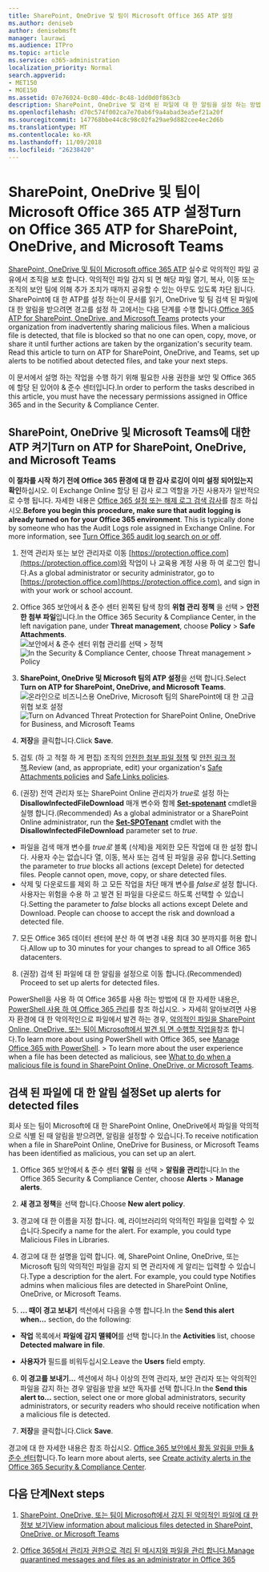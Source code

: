 ```yaml
---
title: SharePoint, OneDrive 및 팀이 Microsoft Office 365 ATP 설정
ms.author: deniseb
author: denisebmsft
manager: laurawi
ms.audience: ITPro
ms.topic: article
ms.service: o365-administration
localization_priority: Normal
search.appverid:
- MET150
- MOE150
ms.assetid: 07e76024-0c80-40dc-8c48-1dd0d0f863cb
description: SharePoint, OneDrive 및 검색 된 파일에 대 한 알림을 설정 하는 방법을 포함 하 여 팀에 대 한 ATP를 설정 하는 방법에 알아봅니다.
ms.openlocfilehash: d70c574f002ca7e70ab6f9a4abad3ea5ef21a20f
ms.sourcegitcommit: 147768bbe44c8c98c02fa29ae9d882cee4ec2d6b
ms.translationtype: MT
ms.contentlocale: ko-KR
ms.lasthandoff: 11/09/2018
ms.locfileid: "26238420"
---
```

# <a name="turn-on-office-365-atp-for-sharepoint-onedrive-and-microsoft-teams"></a><span data-ttu-id="ccf74-103">SharePoint, OneDrive 및 팀이 Microsoft Office 365 ATP 설정</span><span class="sxs-lookup"><span data-stu-id="ccf74-103">Turn on Office 365 ATP for SharePoint, OneDrive, and Microsoft Teams</span></span>

<span data-ttu-id="ccf74-p101">[SharePoint, OneDrive 및 팀이 Microsoft office 365 ATP](atp-for-spo-odb-and-teams.md) 실수로 악의적인 파일 공유에서 조직을 보호 합니다. 악의적인 파일 감지 되 면 해당 파일 열기, 복사, 이동 또는 조직의 보안 팀에 의해 추가 조치가 때까지 공유할 수 있는 아무도 있도록 차단 됩니다. SharePoint에 대 한 ATP를 설정 하는이 문서를 읽기, OneDrive 및 팀 검색 된 파일에 대 한 알림을 받으려면 경고를 설정 하 고에서는 다음 단계를 수행 합니다.</span><span class="sxs-lookup"><span data-stu-id="ccf74-p101">[Office 365 ATP for SharePoint, OneDrive, and Microsoft Teams](atp-for-spo-odb-and-teams.md) protects your organization from inadvertently sharing malicious files. When a malicious file is detected, that file is blocked so that no one can open, copy, move, or share it until further actions are taken by the organization's security team. Read this article to turn on ATP for SharePoint, OneDrive, and Teams, set up alerts to be notified about detected files, and take your next steps.</span></span> 
  
<span data-ttu-id="ccf74-107">이 문서에서 설명 하는 작업을 수행 하기 위해 필요한 사용 권한을 보안 및 Office 365에 할당 된 있어야 &amp; 준수 센터입니다.</span><span class="sxs-lookup"><span data-stu-id="ccf74-107">In order to perform the tasks described in this article, you must have the necessary permissions assigned in Office 365 and in the Security &amp; Compliance Center.</span></span>
  
## <a name="turn-on-atp-for-sharepoint-onedrive-and-microsoft-teams"></a><span data-ttu-id="ccf74-108">SharePoint, OneDrive 및 Microsoft Teams에 대한 ATP 켜기</span><span class="sxs-lookup"><span data-stu-id="ccf74-108">Turn on ATP for SharePoint, OneDrive, and Microsoft Teams</span></span>

 <span data-ttu-id="ccf74-p102">**이 절차를 시작 하기 전에 Office 365 환경에 대 한 감사 로깅이 이미 설정 되어있는지 확인**하십시오. 이 Exchange Online 할당 된 감사 로그 역할을 가진 사용자가 일반적으로 수행 됩니다. 자세한 내용은 [Office 365 설정 또는 해제 로그 검색 감사](turn-audit-log-search-on-or-off.md)를 참조 하십시오.</span><span class="sxs-lookup"><span data-stu-id="ccf74-p102">**Before you begin this procedure, make sure that audit logging is already turned on for your Office 365 environment**. This is typically done by someone who has the Audit Logs role assigned in Exchange Online. For more information, see [Turn Office 365 audit log search on or off](turn-audit-log-search-on-or-off.md).</span></span>
  
1. <span data-ttu-id="ccf74-112">전역 관리자 또는 보안 관리자로 이동 [https://protection.office.com](https://protection.office.com)와 작업이 나 교육용 계정 사용 하 여 로그인 합니다.</span><span class="sxs-lookup"><span data-stu-id="ccf74-112">As a global administrator or security administrator, go to [https://protection.office.com](https://protection.office.com), and sign in with your work or school account.</span></span>
    
2. <span data-ttu-id="ccf74-113">Office 365 보안에서 &amp; 준수 센터 왼쪽된 탐색 창의 **위협 관리** **정책** 을 선택 \> **안전한 첨부 파일**입니다.</span><span class="sxs-lookup"><span data-stu-id="ccf74-113">In the Office 365 Security &amp; Compliance Center, in the left navigation pane, under **Threat management**, choose **Policy** \> **Safe Attachments**.</span></span> <br/><span data-ttu-id="ccf74-114">![보안에서 &amp; 준수 센터 위협 관리를 선택 \> 정책](media/08849c91-f043-4cd1-a55e-d440c86442f2.png)</span><span class="sxs-lookup"><span data-stu-id="ccf74-114">![In the Security &amp; Compliance Center, choose Threat management \> Policy](media/08849c91-f043-4cd1-a55e-d440c86442f2.png)</span></span>
  
3. <span data-ttu-id="ccf74-115">**SharePoint, OneDrive 및 Microsoft 팀의 ATP 설정**을 선택 합니다.</span><span class="sxs-lookup"><span data-stu-id="ccf74-115">Select **Turn on ATP for SharePoint, OneDrive, and Microsoft Teams**.</span></span><br/><span data-ttu-id="ccf74-116">![온라인으로 비즈니스용 OneDrive, Microsoft 팀의 SharePoint에 대 한 고급 위협 보호 설정](media/48cfaace-59cc-4e60-bf86-05ff6b99bdbf.png)</span><span class="sxs-lookup"><span data-stu-id="ccf74-116">![Turn on Advanced Threat Protection for SharePoint Online, OneDrive for Business, and Microsoft Teams](media/48cfaace-59cc-4e60-bf86-05ff6b99bdbf.png)</span></span>
  
4. <span data-ttu-id="ccf74-117">**저장**을 클릭합니다.</span><span class="sxs-lookup"><span data-stu-id="ccf74-117">Click **Save**.</span></span>
    
5. <span data-ttu-id="ccf74-118">검토 (하 고 적절 하 게 편집) 조직의 [안전한 첨부 파일 정책](set-up-atp-safe-attachments-policies.md) 및 [안전 링크 정책](set-up-atp-safe-links-policies.md).</span><span class="sxs-lookup"><span data-stu-id="ccf74-118">Review (and, as appropriate, edit) your organization's [Safe Attachments policies](set-up-atp-safe-attachments-policies.md) and [Safe Links policies](set-up-atp-safe-links-policies.md).</span></span>
    
6. <span data-ttu-id="ccf74-119">(권장) 전역 관리자 또는 SharePoint Online 관리자가 *true*로 설정 하는 **DisallowInfectedFileDownload** 매개 변수와 함께 **[Set-spotenant](https://docs.microsoft.com/powershell/module/sharepoint-online/Set-SPOTenant?view=sharepoint-ps)** cmdlet을 실행 합니다.</span><span class="sxs-lookup"><span data-stu-id="ccf74-119">(Recommended) As a global administrator or a SharePoint Online administrator, run the **[Set-SPOTenant](https://docs.microsoft.com/powershell/module/sharepoint-online/Set-SPOTenant?view=sharepoint-ps)** cmdlet with the **DisallowInfectedFileDownload** parameter set to  *true*.</span></span> <br/>
  - <span data-ttu-id="ccf74-p103">파일을 검색 매개 변수를 *true로* 블록 (삭제)을 제외한 모든 작업에 대 한 설정 합니다. 사용자 수는 없습니다 열, 이동, 복사 또는 검색 된 파일을 공유 합니다.</span><span class="sxs-lookup"><span data-stu-id="ccf74-p103">Setting the parameter to *true* blocks all actions (except Delete) for detected files. People cannot open, move, copy, or share detected files.</span></span>
  - <span data-ttu-id="ccf74-p104">삭제 및 다운로드를 제외 하 고 모든 작업을 차단 매개 변수를 *false로* 설정 합니다. 사용자는 위험을 수용 하 고 발견 된 파일을 다운로드 하도록 선택할 수 있습니다.</span><span class="sxs-lookup"><span data-stu-id="ccf74-p104">Setting the parameter to *false* blocks all actions except Delete and Download. People can choose to accept the risk and download a detected file.</span></span>  
   
7. <span data-ttu-id="ccf74-124">모든 Office 365 데이터 센터에 분산 하 여 변경 내용 최대 30 분까지를 허용 합니다.</span><span class="sxs-lookup"><span data-stu-id="ccf74-124">Allow up to 30 minutes for your changes to spread to all Office 365 datacenters.</span></span>
    
8. <span data-ttu-id="ccf74-125">(권장) 검색 된 파일에 대 한 알림을 설정으로 이동 합니다.</span><span class="sxs-lookup"><span data-stu-id="ccf74-125">(Recommended) Proceed to set up alerts for detected files.</span></span>
    
<span data-ttu-id="ccf74-p105">PowerShell을 사용 하 여 Office 365를 사용 하는 방법에 대 한 자세한 내용은, [PowerShell 사용 하 여 Office 365 관리](https://docs.microsoft.com/office365/enterprise/powershell/manage-office-365-with-office-365-powershell)를 참조 하십시오. > 자세히 알아보려면 사용자 환경에 대 한 악의적인으로 파일에서 발견 하는 경우, [악의적인 파일을 SharePoint Online, OneDrive, 또는 팀이 Microsoft에서 발견 되 면 수행할 작업을](https://support.office.com/article/01e902ad-a903-4e0f-b093-1e1ac0c37ad2)참조 합니다.</span><span class="sxs-lookup"><span data-stu-id="ccf74-p105">To learn more about using PowerShell with Office 365, see [Manage Office 365 with PowerShell](https://docs.microsoft.com/office365/enterprise/powershell/manage-office-365-with-office-365-powershell). > To learn more about the user experience when a file has been detected as malicious, see [What to do when a malicious file is found in SharePoint Online, OneDrive, or Microsoft Teams](https://support.office.com/article/01e902ad-a903-4e0f-b093-1e1ac0c37ad2).</span></span> 
  
## <a name="set-up-alerts-for-detected-files"></a><span data-ttu-id="ccf74-128">검색 된 파일에 대 한 알림 설정</span><span class="sxs-lookup"><span data-stu-id="ccf74-128">Set up alerts for detected files</span></span>

<span data-ttu-id="ccf74-129">회사 또는 팀이 Microsoft에 대 한 SharePoint Online, OneDrive에서 파일을 악의적으로 식별 된 때 알림을 받으려면, 알림을 설정할 수 있습니다.</span><span class="sxs-lookup"><span data-stu-id="ccf74-129">To receive notification when a file in SharePoint Online, OneDrive for Business, or Microsoft Teams has been identified as malicious, you can set up an alert.</span></span>
  
1. <span data-ttu-id="ccf74-130">Office 365 보안에서 &amp; 준수 센터 **알림** 을 선택 \> **알림을 관리**합니다.</span><span class="sxs-lookup"><span data-stu-id="ccf74-130">In the Office 365 Security &amp; Compliance Center, choose **Alerts** \> **Manage alerts**.</span></span>
    
2. <span data-ttu-id="ccf74-131">**새 경고 정책**을 선택 합니다.</span><span class="sxs-lookup"><span data-stu-id="ccf74-131">Choose **New alert policy**.</span></span>
    
3. <span data-ttu-id="ccf74-p106">경고에 대 한 이름을 지정 합니다. 예, 라이브러리의 악의적인 파일을 입력할 수 있습니다.</span><span class="sxs-lookup"><span data-stu-id="ccf74-p106">Specify a name for the alert. For example, you could type Malicious Files in Libraries.</span></span>
    
4. <span data-ttu-id="ccf74-p107">경고에 대 한 설명을 입력 합니다. 예, SharePoint Online, OneDrive, 또는 Microsoft 팀의 악의적인 파일을 감지 되 면 관리자에 게 알리는 입력할 수 있습니다.</span><span class="sxs-lookup"><span data-stu-id="ccf74-p107">Type a description for the alert. For example, you could type Notifies admins when malicious files are detected in SharePoint Online, OneDrive, or Microsoft Teams.</span></span>
    
5. <span data-ttu-id="ccf74-136">**... 때이 경고 보내기** 섹션에서 다음을 수행 합니다.</span><span class="sxs-lookup"><span data-stu-id="ccf74-136">In the **Send this alert when...** section, do the following:</span></span> 
    
  - <span data-ttu-id="ccf74-137">**작업** 목록에서 **파일에 감지 맬웨어**를 선택 합니다.</span><span class="sxs-lookup"><span data-stu-id="ccf74-137">In the **Activities** list, choose **Detected malware in file**.</span></span>
    
  - <span data-ttu-id="ccf74-138">**사용자가** 필드를 비워두십시오.</span><span class="sxs-lookup"><span data-stu-id="ccf74-138">Leave the **Users** field empty.</span></span> 
    
6. <span data-ttu-id="ccf74-139">**이 경고를 보내기...** 섹션에서 하나 이상의 전역 관리자, 보안 관리자 또는 악의적인 파일을 감지 하는 경우 알림을 받을 보안 독자를 선택 합니다.</span><span class="sxs-lookup"><span data-stu-id="ccf74-139">In the **Send this alert to...** section, select one or more global administrators, security administrators, or security readers who should receive notification when a malicious file is detected.</span></span> 
    
7. <span data-ttu-id="ccf74-140">**저장**을 클릭합니다.</span><span class="sxs-lookup"><span data-stu-id="ccf74-140">Click **Save**.</span></span>
    
<span data-ttu-id="ccf74-141">경고에 대 한 자세한 내용은 참조 하십시오. [Office 365 보안에서 활동 알림을 만들 &amp; 준수 센터](create-activity-alerts.md)합니다.</span><span class="sxs-lookup"><span data-stu-id="ccf74-141">To learn more about alerts, see [Create activity alerts in the Office 365 Security &amp; Compliance Center](create-activity-alerts.md).</span></span> 
  
## <a name="next-steps"></a><span data-ttu-id="ccf74-142">다음 단계</span><span class="sxs-lookup"><span data-stu-id="ccf74-142">Next steps</span></span>

1. [<span data-ttu-id="ccf74-143">SharePoint, OneDrive, 또는 팀이 Microsoft에서 감지 된 악의적인 파일에 대 한 정보 보기</span><span class="sxs-lookup"><span data-stu-id="ccf74-143">View information about malicious files detected in SharePoint, OneDrive, or Microsoft Teams</span></span>](malicious-files-detected-in-spo-odb-or-teams.md)
    
2. [<span data-ttu-id="ccf74-144">Office 365에서 관리자 권한으로 격리 된 메시지와 파일을 관리 합니다.</span><span class="sxs-lookup"><span data-stu-id="ccf74-144">Manage quarantined messages and files as an administrator in Office 365</span></span>](manage-quarantined-messages-and-files.md)
    

  

